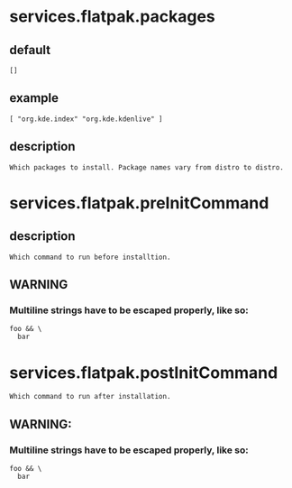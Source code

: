 # services.flatpak.**packages**
## default
```
[]
```
## example
```
[ "org.kde.index" "org.kde.kdenlive" ]
```
## description
```
Which packages to install. Package names vary from distro to distro.
```
# services.flatpak.**preInitCommand**
## description
```
Which command to run before installtion.
```
## WARNING
### Multiline strings have to be escaped properly, like so:
```
foo && \
  bar
```
# services.flatpak.**postInitCommand**
```
Which command to run after installation.
```
## WARNING:
### Multiline strings have to be escaped properly, like so:
```
foo && \
  bar
```